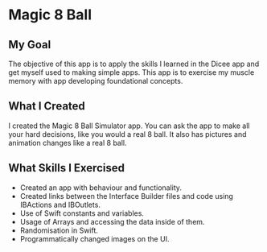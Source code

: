 # Magic 8 Ball

## My Goal

The objective of this app is to apply the skills I learned in the Dicee app and get myself used to making simple apps. This app is to exercise my muscle memory with app developing foundational concepts.

## What I Created

I created the Magic 8 Ball Simulator app. You can ask the app to make all your hard decisions, like you would a real 8 ball. It also has pictures and animation changes like a real 8 ball.

## What Skills I Exercised 

* Created an app with behaviour and functionality.
* Created links between the Interface Builder files and code using IBActions and IBOutlets.
* Use of Swift constants and variables.
* Usage of Arrays and accessing the data inside of them.
* Randomisation in Swift.
* Programmatically changed images on the UI.
